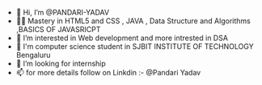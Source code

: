 - 👋 Hi, I’m @PANDARI-YADAV
- 👨‍💻 Mastery in HTML5 and CSS , JAVA , Data Structure and Algorithms ,BASICS OF JAVASRICPT
- 👀 I’m interested in  Web development and more intrested in DSA 
- 🌱 I'm  computer science student in SJBIT INSTITUTE OF TECHNOLOGY Bengaluru 
- 💞️ I’m looking for internship
- 📫 for more details follow on Linkdin :- @Pandari Yadav
  

<!---
PANDARI-YADAV/PANDARI-YADAV is a ✨ special ✨ repository because its `README.md` (this file) appears on your GitHub profile.
You can click the Preview link to take a look at your changes.
--->
